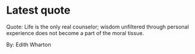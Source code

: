 # Latest quote 

Quote: Life is the only real counselor; wisdom unfiltered through personal experience does not become a part of the moral tissue. 

By: Edith Wharton